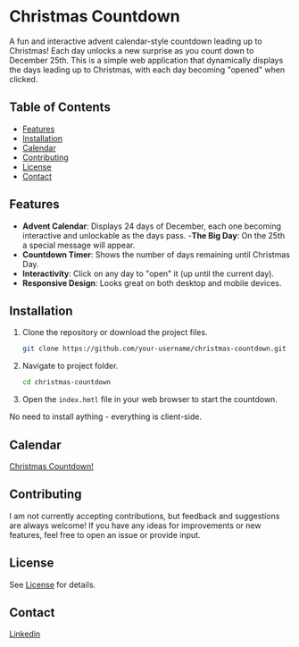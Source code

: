 # Christmas Countdown

A fun and interactive advent calendar-style countdown leading up to Christmas! Each day unlocks a new surprise as you count down to December 25th. This is a simple web application that dynamically displays the days leading up to Christmas, with each day becoming "opened" when clicked.

## Table of Contents

- [Features](#features)
- [Installation](#installation)
- [Calendar](#calendar)
- [Contributing](#contributing)
- [License](#license)
- [Contact](#contact)

## Features

- **Advent Calendar**: Displays 24 days of December, each one becoming interactive and unlockable as the days pass.
-**The Big Day**: On the 25th a special message will appear.
- **Countdown Timer**: Shows the number of days remaining until Christmas Day.
- **Interactivity**: Click on any day to "open" it (up until the current day).
- **Responsive Design**: Looks great on both desktop and mobile devices.


## Installation

1. Clone the repository or download the project files.
   
   ```bash
   git clone https://github.com/your-username/christmas-countdown.git

2. Navigate to project folder.

    ```bash
    cd christmas-countdown

3. Open the `index.hmtl` file in your web browser to start the countdown.

No need to install aything - everything is client-side.


## Calendar

[Christmas Countdown!](https://natdavies06.github.io/chirstmas-countdown/)

## Contributing

I am not currently accepting contributions, but feedback and suggestions are always welcome! If you have any ideas for improvements or new features, feel free to open an issue or provide input.

## License

See [License](LICENSE) for details.

## Contact

[Linkedin](https://www.linkedin.com/in/nathan-davis-151728311/)
